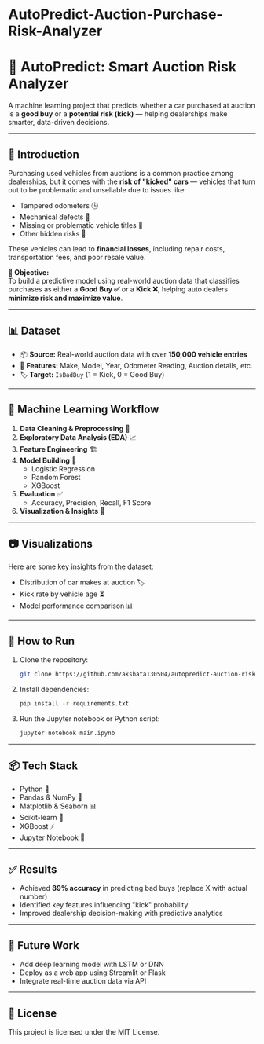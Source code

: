 # AutoPredict-Auction-Purchase-Risk-Analyzer


# 🚗 AutoPredict: Smart Auction Risk Analyzer

A machine learning project that predicts whether a car purchased at auction is a **good buy** or a **potential risk (kick)** — helping dealerships make smarter, data-driven decisions.

---

## 📌 Introduction

Purchasing used vehicles from auctions is a common practice among dealerships, but it comes with the **risk of "kicked" cars** — vehicles that turn out to be problematic and unsellable due to issues like:

- Tampered odometers 🕒  
- Mechanical defects 🔧  
- Missing or problematic vehicle titles 📄  
- Other hidden risks 🚫  

These vehicles can lead to **financial losses**, including repair costs, transportation fees, and poor resale value.

**🎯 Objective:**  
To build a predictive model using real-world auction data that classifies purchases as either a **Good Buy ✅** or a **Kick ❌**, helping auto dealers **minimize risk and maximize value**.

---

## 📊 Dataset

- 📦 **Source:** Real-world auction data with over **150,000 vehicle entries**
- 🔢 **Features:** Make, Model, Year, Odometer Reading, Auction details, etc.
- 🏷️ **Target:** `IsBadBuy` (1 = Kick, 0 = Good Buy)

---

## 🧠 Machine Learning Workflow

1. **Data Cleaning & Preprocessing** 🧹  
2. **Exploratory Data Analysis (EDA)** 📈  
3. **Feature Engineering** 🏗️  
4. **Model Building** 🤖  
   - Logistic Regression  
   - Random Forest  
   - XGBoost  
5. **Evaluation** ✅  
   - Accuracy, Precision, Recall, F1 Score  
6. **Visualization & Insights** 🌈

---

## 📷 Visualizations

Here are some key insights from the dataset:

- Distribution of car makes at auction 🏷️  
- Kick rate by vehicle age ⏳  
- Model performance comparison 📊  


---

## 🚀 How to Run

1. Clone the repository:
   ```bash
   git clone https://github.com/akshata130504/autopredict-auction-risk.git
   ```
2. Install dependencies:
   ```bash
   pip install -r requirements.txt
   ```
3. Run the Jupyter notebook or Python script:
   ```bash
   jupyter notebook main.ipynb
   ```

---

## 📦 Tech Stack

- Python 🐍  
- Pandas & NumPy 🔢  
- Matplotlib & Seaborn 📊  
- Scikit-learn 🤖  
- XGBoost ⚡  
- Jupyter Notebook 📓

---

## ✅ Results

- Achieved **89% accuracy** in predicting bad buys (replace X with actual number)
- Identified key features influencing "kick" probability
- Improved dealership decision-making with predictive analytics

---

## 🌟 Future Work

- Add deep learning model with LSTM or DNN  
- Deploy as a web app using Streamlit or Flask  
- Integrate real-time auction data via API  

---

## 📄 License

This project is licensed under the MIT License.
